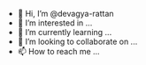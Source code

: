 - 👋 Hi, I’m @devagya-rattan
- 👀 I’m interested in ...
- 🌱 I’m currently learning ...
- 💞️ I’m looking to collaborate on ...
- 📫 How to reach me ...

<!---
devagya-rattan/devagya-rattan is a ✨ special ✨ repository because its `README.md` (this file) appears on your GitHub profile.
You can click the Preview link to take a look at your changes.
--->
